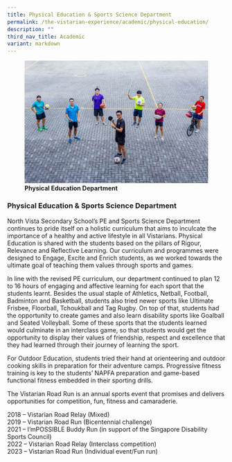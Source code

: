 ```yaml
---
title: Physical Education & Sports Science Department
permalink: /the-vistarian-experience/academic/physical-education/
description: ""
third_nav_title: Academic
variant: markdown
---
```

<figure>
<img src="/images/Physical%20Education%20Department.jpg">
<figcaption> <strong>Physical Education Department </strong> </figcaption>
</figure>

### Physical Education &amp; Sports Science Department

North Vista Secondary School’s PE and Sports Science Department continues to pride itself on a holistic curriculum that aims to inculcate the importance of a healthy and active lifestyle in all Vistarians. Physical Education is shared with the students based on the pillars of Rigour, Relevance and Reflective Learning. Our curriculum and programmes were designed to Engage, Excite and Enrich students, as we worked towards the ultimate goal of teaching them values through sports and games.

In line with the revised PE curriculum, our department continued to plan 12 to 16 hours of engaging and affective learning for each sport that the students learnt. Besides the usual staple of Athletics, Netball, Football, Badminton and Basketball, students also tried newer sports like Ultimate Frisbee, Floorball, Tchoukball and Tag Rugby. On top of that, students had the opportunity to create games and also learn disability sports like Goalball and Seated Volleyball. Some of these sports that the students learned would culminate in an interclass game, so that students would get the opportunity to display their values of friendship, respect and excellence that they had learned through their journey of learning the sport.

For Outdoor Education, students tried their hand at orienteering and outdoor cooking skills in preparation for their adventure camps. Progressive fitness training is key to the students’ NAPFA preparation and game-based functional fitness embedded in their sporting drills.

The Vistarian Road Run is an annual sports event that promises and delivers opportunities for competition, fun, fitness and camaraderie.

2018 – Vistarian Road Relay (Mixed)<br>
2019 – Vistarian Road Run (Bicentennial challenge)<br>
2021 – I’mPOSSIBLE Buddy Run (in support of the Singapore Disability Sports Council)<br>
2022 – Vistarian Road Relay (Interclass competition)<br>
2023 – Vistarian Road Run (Individual event/Fun run)


